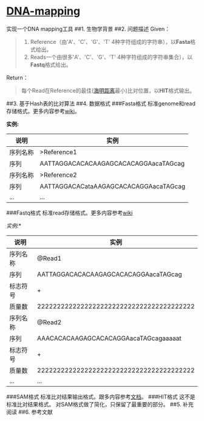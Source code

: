

[DNA-mapping](http://ngstrainingclass.github.io/DNA-mapping)
===========

实现一个DNA mapping工具
##1. 生物学背景
##2. 问题描述
Given：
>1.  Reference（由'A'、'C'、'G'、'T' 4种字符组成的字符串），以**Fasta**格式给出。
>2.  Reads一个由很多'A'、'C'、'G'、'T' 4种字符组成的字符串集合），以**Fastq**格式给出。

Return：
>每个Read在Reference的最佳([海明距离][1]最小)比对位置，以**HIT**格式输出。

##3. 基于Hash表的比对算法
##4. 数据格式
###Fasta格式
标准genome和read存储格式。更多内容参考[wiki](http://en.wikipedia.org/wiki/FASTA_format)。

**实例:**

说明|实例  
------| -----
序列名称  | \>Reference1 
序列| AATTAGGACACACAAGAGCACACAGGAacaTAGcag
序列名称  | \>Reference2 
序列| AATTAGGACACataAAGAGCACACAGGAacaTAGcag
...|...

###Fastq格式
标准read存储格式。更多内容参考[wiki](http://en.wikipedia.org/wiki/FASTQ_format)

*实例:**

说明|实例  
------| -------
序列名称  | @Read1
序列| AATTAGGACACACAAGAGCACACAGGAacaTAGcag
标志符号  | +
质量数| 2222222222222222222222222222222222222222
序列名称  | @Read2
序列| AAACACACAAGAGCACACAGGAacaTAGcagaaaaat
标志符号  | +
质量数| 2222222222222222222222222222222222222222
...|...

###SAM格式
标准比对结果输出格式。跟多内容参考[文档](http://samtools.github.io/hts-specs/SAMv1.pdf)。
###HIT格式
这不是标准比对结果格式。
对SAM格式做了简化，只保留了最重要的部分。
##5. 补充阅读
##6. 参考文献


[1]: http://en.wikipedia.org/wiki/Hamming_distance
